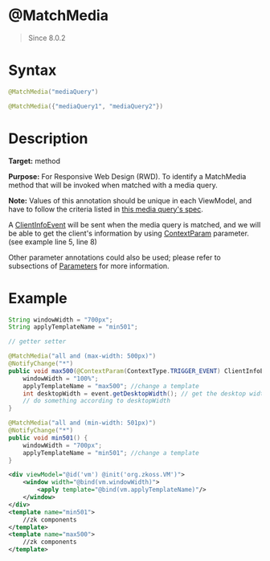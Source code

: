 # @MatchMedia
> Since 8.0.2

Syntax
======

``` java
@MatchMedia("mediaQuery")

@MatchMedia({"mediaQuery1", "mediaQuery2"})
```

Description
===========

**Target:** method

**Purpose:** For Responsive Web Design (RWD). To identify a MatchMedia method that will be invoked when matched with a media query.

**Note:** Values of this annotation should be unique in each ViewModel, and have to follow the criteria listed in <a href="http://www.w3schools.com/cssref/css3_pr_mediaquery.asp">this media query's spec</a>.

A <a href="https://www.zkoss.org/javadoc/latest/zk/org/zkoss/zk/ui/event/ClientInfoEvent.html">ClientInfoEvent</a> will be sent when the media query is matched, and we will be able to get the client's information by using [ ContextParam](./contextparam.html) parameter. (see example line 5, line 8)

Other parameter annotations could also be used; please refer to subsections of [ Parameters](./parameters.html) for more information.

Example
=======

``` java
String windowWidth = "700px";
String applyTemplateName = "min501";

// getter setter

@MatchMedia("all and (max-width: 500px)")
@NotifyChange("*")
public void max500(@ContextParam(ContextType.TRIGGER_EVENT) ClientInfoEvent event) {
	windowWidth = "100%";
    applyTemplateName = "max500"; //change a template
	int desktopWidth = event.getDesktopWidth(); // get the desktop width by the event
	// do something according to desktopWidth
}

@MatchMedia("all and (min-width: 501px)")
@NotifyChange("*")
public void min501() {
	windowWidth = "700px";
    applyTemplateName = "min501"; //change a template
}
```

```xml
<div viewModel="@id('vm') @init('org.zkoss.VM')">
	<window width="@bind(vm.windowWidth)">
		<apply template="@bind(vm.applyTemplateName)"/>
	</window>
</div>
<template name="min501">
	//zk components
</template>
<template name="max500">
	//zk components
</template>
```